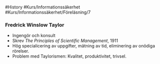 #History #Kurs/Informationssäkerhet #Kurs/Informationssäkerhet/Föreläsning/7 
### Fredrick Winslow Taylor 
- Ingengör och konsult
- Skrev *The Principles of Scientific Management*, 1911
- Hög specialicering av uppgifter, mätning av tid, eliminering av onödiga rörelser.
- Problem med Taylorismen: Kvalitet, produktivitet, trivsel.